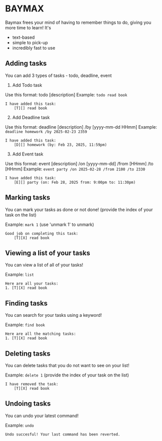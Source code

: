 # BAYMAX

Baymax frees your mind of having to remember things to do, giving you more time to learn! It's

- text-based
- simple to pick-up
- incredibly fast to use

## Adding tasks

You can add 3 types of tasks - todo, deadline, event

1) Add Todo task

Use this format: todo [description]
Example: `todo read book`

```
I have added this task:
    [T][] read book
```

2) Add Deadline task

Use this format: deadline [description] /by [yyyy-mm-dd HHmm]
Example: `deadline homework /by 2025-02-23 2359`

```
I have added this task:
    [D][] homework (by: Feb 23, 2025, 11:59pm)
```

3) Add Event task

Use this format: event [description] /on [yyyy-mm-dd] /from [HHmm] /to [HHmm]
Example: `event party /on 2025-02-28 /from 2100 /to 2330`

```
I have added this task:
    [E][] party (on: Feb 28, 2025 from: 9:00pm to: 11:30pm)
```

## Marking tasks

You can mark your tasks as done or not done!
(provide the index of your task on the list)

Example: `mark 1` (use 'unmark 1' to unmark)

```
Good job on completing this task:
    [T][X] read book
```

## Viewing a list of your tasks

You can view a list of all of your tasks!

Example: `list`

```
Here are all your tasks:
1. [T][X] read book 
```

## Finding tasks

You can search for your tasks using a keyword!

Example: `find book`

```
Here are all the matching tasks:
1. [T][X] read book 
```

## Deleting tasks

You can delete tasks that you do not want to see on your list!

Example: `delete 1`
(provide the index of your task on the list)

```
I have removed the task:
    [T][X] read book
```

## Undoing tasks

You can undo your latest command!

Example: `undo`

```
Undo succesful! Your last command has been reverted.
```
